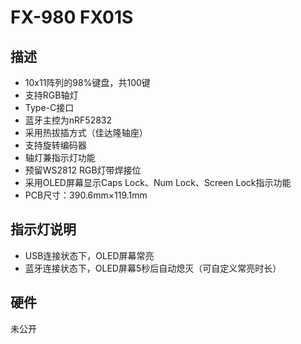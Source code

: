 # FX-980 FX01S

## 描述

- 10x11阵列的98%键盘，共100键
- 支持RGB轴灯
- Type-C接口
- 蓝牙主控为nRF52832
- 采用热拔插方式（佳达隆轴座）
- 支持旋转编码器
- 轴灯兼指示灯功能
- 预留WS2812 RGB灯带焊接位
- 采用OLED屏幕显示Caps Lock、Num Lock、Screen Lock指示功能
- PCB尺寸：390.6mm×119.1mm

## 指示灯说明
- USB连接状态下，OLED屏幕常亮
- 蓝牙连接状态下，OLED屏幕5秒后自动熄灭（可自定义常亮时长）

## 硬件
未公开

